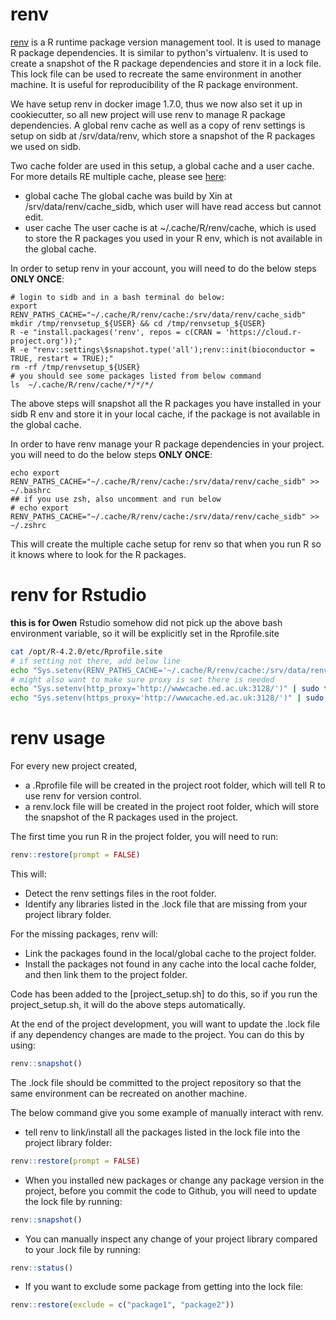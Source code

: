 # renv

[renv](https://rstudio.github.io/renv/) is a R runtime package version management tool. It is used to manage R package
dependencies. It is similar to python's virtualenv. It is used to create a snapshot of the R package dependencies and
store it in a lock file. This lock file can be used to recreate the same environment in another machine. It is useful
for reproducibility of the R package environment.

We have setup renv in docker image 1.7.0, thus we now also set it up in cookiecutter, so all new project will use renv
to manage R package dependencies. A global renv cache as well as a copy of renv settings is setup on sidb at
/srv/data/renv, which store a snapshot of the R packages we used on sidb.

Two cache folder are used in this setup, a global cache and a user cache. For more details RE multiple cache, please
see [here](https://rstudio.github.io/renv/articles/package-install.html):

- global cache
  The global cache was build by Xin at /srv/data/renv/cache_sidb, which user will have read access but cannot edit.
- user cache
  The user cache is at ~/.cache/R/renv/cache, which is used to store the R packages you used in your R env, which is not
  available in the global cache.

In order to setup renv in your account, you will need to do the below steps **ONLY ONCE**:

```
# login to sidb and in a bash terminal do below:
export RENV_PATHS_CACHE="~/.cache/R/renv/cache:/srv/data/renv/cache_sidb"
mkdir /tmp/renvsetup_${USER} && cd /tmp/renvsetup_${USER}
R -e "install.packages('renv', repos = c(CRAN = 'https://cloud.r-project.org'));"
R -e "renv::settings\$snapshot.type('all');renv::init(bioconductor = TRUE, restart = TRUE);"
rm -rf /tmp/renvsetup_${USER}
# you should see some packages listed from below command
ls  ~/.cache/R/renv/cache/*/*/*/
```

The above steps will snapshot all the R packages you have installed in your sidb R env and store it in your local cache,
if the package is not available in the global cache.

In order to have renv manage your R package dependencies in your project. you will need to do the below steps **ONLY
ONCE**:

```
echo export RENV_PATHS_CACHE="~/.cache/R/renv/cache:/srv/data/renv/cache_sidb" >> ~/.bashrc
## if you use zsh, also uncomment and run below
# echo export RENV_PATHS_CACHE="~/.cache/R/renv/cache:/srv/data/renv/cache_sidb" >> ~/.zshrc
```

This will create the multiple cache setup for renv so that when you run R so it knows where to look for the R packages.

# renv for Rstudio

**this is for Owen**
Rstudio somehow did not pick up the above bash environment variable, so it will be explicitly set in the Rprofile.site

```bash
cat /opt/R-4.2.0/etc/Rprofile.site
# if setting not there, add below line
echo "Sys.setenv(RENV_PATHS_CACHE='~/.cache/R/renv/cache:/srv/data/renv/cache_sidb')" | sudo tee -a /opt/R-4.2.0/etc/Rprofile.site
# might also want to make sure proxy is set there is needed
echo "Sys.setenv(http_proxy='http://wwwcache.ed.ac.uk:3128/')" | sudo tee -a /opt/R-4.2.0/etc/Rprofile.site
echo "Sys.setenv(https_proxy='http://wwwcache.ed.ac.uk:3128/')" | sudo tee -a /opt/R-4.2.0/etc/Rprofile.site
```

# renv usage

For every new project created,

- a .Rprofile file will be created in the project root folder, which will tell R to use renv for version control.
- a renv.lock file will be created in the project root folder, which will store the snapshot of the R packages used in
  the project.

The first time you run R in the project folder, you will need to run:
```R
renv::restore(prompt = FALSE)
```
This will:
- Detect the renv settings files in the root folder.
- Identify any libraries listed in the .lock file that are missing from your project library folder.

For the missing packages, renv will:

- Link the packages found in the local/global cache to the project folder.
- Install the packages not found in any cache into the local cache folder, and then link them to the project folder.

Code has been added to the [project_setup.sh] to do this, so if you run the project_setup.sh, it will do the above steps
automatically.

At the end of the project development, you will want to update the .lock file if any dependency changes are made to the project.
You can do this by using:
```R
renv::snapshot()
```
The .lock file should be committed to the project repository so that the same environment can be recreated on another machine.


The below command give you some example of manually interact with renv.

- tell renv to link/install all the packages listed in the lock file into the project library folder:
```R
renv::restore(prompt = FALSE)
```

- When you installed new packages or change any package version in the project, before you commit the code to Github, you
will need to update the lock file by running:

```R
renv::snapshot()
```

- You can manually inspect any change of your project library compared to your .lock file by running:

```R
renv::status()
```

- If you want to exclude some package from getting into the lock file:

```R
renv::restore(exclude = c("package1", "package2"))
```